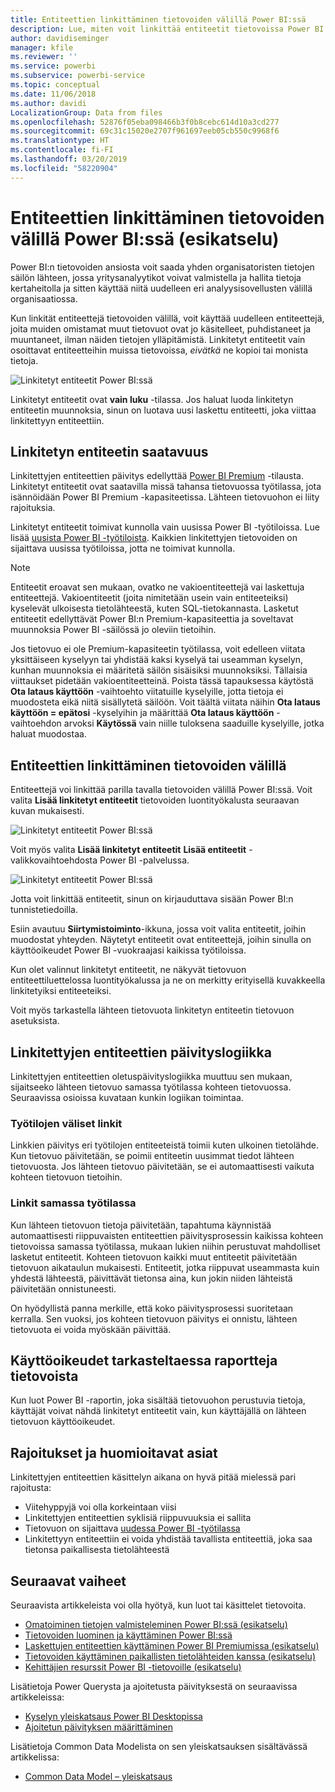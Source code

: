```yaml
---
title: Entiteettien linkittäminen tietovoiden välillä Power BI:ssä
description: Lue, miten voit linkittää entiteetit tietovoissa Power BI:ssä
author: davidiseminger
manager: kfile
ms.reviewer: ''
ms.service: powerbi
ms.subservice: powerbi-service
ms.topic: conceptual
ms.date: 11/06/2018
ms.author: davidi
LocalizationGroup: Data from files
ms.openlocfilehash: 52876f05eba098466b3f0b8cebc614d10a3cd277
ms.sourcegitcommit: 69c31c15020e2707f961697eeb05cb550c9968f6
ms.translationtype: HT
ms.contentlocale: fi-FI
ms.lasthandoff: 03/20/2019
ms.locfileid: "58220904"
---
```

# <a name="link-entities-between-dataflows-in-power-bi-preview"></a>Entiteettien linkittäminen tietovoiden välillä Power BI:ssä (esikatselu)

Power BI:n tietovoiden ansiosta voit saada yhden organisatoristen tietojen säilön lähteen, jossa yritysanalyytikot voivat valmistella ja hallita tietoja kertaheitolla ja sitten käyttää niitä uudelleen eri analyysisovellusten välillä organisaatiossa. 

Kun linkität entiteettejä tietovoiden välillä, voit käyttää uudelleen entiteettejä, joita muiden omistamat muut tietovuot ovat jo käsitelleet, puhdistaneet ja muuntaneet, ilman näiden tietojen ylläpitämistä. Linkitetyt entiteetit vain osoittavat entiteetteihin muissa tietovoissa, *eivätkä* ne kopioi tai monista tietoja.

![Linkitetyt entiteetit Power BI:ssä](media/service-dataflows-linked-entities/linked-entities_00.png)

Linkitetyt entiteetit ovat **vain luku** -tilassa. Jos haluat luoda linkitetyn entiteetin muunnoksia, sinun on luotava uusi laskettu entiteetti, joka viittaa linkitettyyn entiteettiin.

## <a name="linked-entity-availability"></a>Linkitetyn entiteetin saatavuus

Linkitettyjen entiteettien päivitys edellyttää [Power BI Premium](service-premium.md) -tilausta. Linkitetyt entiteetit ovat saatavilla missä tahansa tietovuossa työtilassa, jota isännöidään Power BI Premium -kapasiteetissa. Lähteen tietovuohon ei liity rajoituksia.

Linkitetyt entiteetit toimivat kunnolla vain uusissa Power BI -työtiloissa. Lue lisää [uusista Power BI -työtiloista](service-create-the-new-workspaces.md). Kaikkien linkitettyjen tietovoiden on sijaittava uusissa työtiloissa, jotta ne toimivat kunnolla.

> [!NOTE]
> Entiteetit eroavat sen mukaan, ovatko ne vakioentiteettejä vai laskettuja entiteettejä. Vakioentiteetit (joita nimitetään usein vain entiteeteiksi) kyselevät ulkoisesta tietolähteestä, kuten SQL-tietokannasta. Lasketut entiteetit edellyttävät Power BI:n Premium-kapasiteettia ja soveltavat muunnoksia Power BI -säilössä jo oleviin tietoihin. 
>
>Jos tietovuo ei ole Premium-kapasiteetin työtilassa, voit edelleen viitata yksittäiseen kyselyyn tai yhdistää kaksi kyselyä tai useamman kyselyn, kunhan muunnoksia ei määritetä säilön sisäisiksi muunnoksiksi. Tällaisia viittaukset pidetään vakioentiteetteinä. Poista tässä tapauksessa käytöstä **Ota lataus käyttöön** -vaihtoehto viitatuille kyselyille, jotta tietoja ei muodosteta eikä niitä sisällytetä säilöön. Voit täältä viitata näihin **Ota lataus käyttöön = epätosi** -kyselyihin ja määrittää **Ota lataus käyttöön** -vaihtoehdon arvoksi **Käytössä** vain niille tuloksena saaduille kyselyille, jotka haluat muodostaa.


## <a name="how-to-link-entities-between-dataflows"></a>Entiteettien linkittäminen tietovoiden välillä

Entiteettejä voi linkittää parilla tavalla tietovoiden välillä Power BI:ssä. Voit valita **Lisää linkitetyt entiteetit** tietovoiden luontityökalusta seuraavan kuvan mukaisesti. 

![Linkitetyt entiteetit Power BI:ssä](media/service-dataflows-linked-entities/linked-entities_00.png)

Voit myös valita **Lisää linkitetyt entiteetit** **Lisää entiteetit** -valikkovaihtoehdosta Power BI -palvelussa.

![Linkitetyt entiteetit Power BI:ssä](media/service-dataflows-linked-entities/linked-entities_01.png)

Jotta voit linkittää entiteetit, sinun on kirjauduttava sisään Power BI:n tunnistetiedoilla.

Esiin avautuu **Siirtymistoiminto**-ikkuna, jossa voit valita entiteetit, joihin muodostat yhteyden. Näytetyt entiteetit ovat entiteettejä, joihin sinulla on käyttöoikeudet Power BI -vuokraajasi kaikissa työtiloissa. 

Kun olet valinnut linkitetyt entiteetit, ne näkyvät tietovuon entiteettiluettelossa luontityökalussa ja ne on merkitty erityisellä kuvakkeella linkitetyiksi entiteeteiksi.

Voit myös tarkastella lähteen tietovuota linkitetyn entiteetin tietovuon asetuksista.

## <a name="refresh-logic-of-linked-entities"></a>Linkitettyjen entiteettien päivityslogiikka
Linkitettyjen entiteettien oletuspäivityslogiikka muuttuu sen mukaan, sijaitseeko lähteen tietovuo samassa työtilassa kohteen tietovuossa. Seuraavissa osioissa kuvataan kunkin logiikan toimintaa.

### <a name="links-between-workspaces"></a>Työtilojen väliset linkit

Linkkien päivitys eri työtilojen entiteeteistä toimii kuten ulkoinen tietolähde. Kun tietovuo päivitetään, se poimii entiteetin uusimmat tiedot lähteen tietovuosta. Jos lähteen tietovuo päivitetään, se ei automaattisesti vaikuta kohteen tietovuon tietoihin.

### <a name="links-in-the-same-workspace"></a>Linkit samassa työtilassa

Kun lähteen tietovuon tietoja päivitetään, tapahtuma käynnistää automaattisesti riippuvaisten entiteettien päivitysprosessin kaikissa kohteen tietovoissa samassa työtilassa, mukaan lukien niihin perustuvat mahdolliset lasketut entiteetit. Kohteen tietovuon kaikki muut entiteetit päivitetään tietovuon aikataulun mukaisesti. Entiteetit, jotka riippuvat useammasta kuin yhdestä lähteestä, päivittävät tietonsa aina, kun jokin niiden lähteistä päivitetään onnistuneesti.

On hyödyllistä panna merkille, että koko päivitysprosessi suoritetaan kerralla. Sen vuoksi, jos kohteen tietovuon päivitys ei onnistu, lähteen tietovuota ei voida myöskään päivittää.

## <a name="permissions-when-viewing-reports-from-dataflows"></a>Käyttöoikeudet tarkasteltaessa raportteja tietovoista

Kun luot Power BI -raportin, joka sisältää tietovuohon perustuvia tietoja, käyttäjät voivat nähdä linkitetyt entiteetit vain, kun käyttäjällä on lähteen tietovuon käyttöoikeudet.

## <a name="limitations-and-considerations"></a>Rajoitukset ja huomioitavat asiat

Linkitettyjen entiteettien käsittelyn aikana on hyvä pitää mielessä pari rajoitusta:

* Viitehyppyjä voi olla korkeintaan viisi
* Linkitettyjen entiteettien syklisiä riippuvuuksia ei sallita
* Tietovuon on sijaittava [uudessa Power BI -työtilassa](service-create-the-new-workspaces.md)
* Linkitettyyn entiteettiin ei voida yhdistää tavallista entiteettiä, joka saa tietonsa paikallisesta tietolähteestä


## <a name="next-steps"></a>Seuraavat vaiheet

Seuraavista artikkeleista voi olla hyötyä, kun luot tai käsittelet tietovoita. 

* [Omatoiminen tietojen valmisteleminen Power BI:ssä (esikatselu)](service-dataflows-overview.md)
* [Tietovoiden luominen ja käyttäminen Power BI:ssä](service-dataflows-create-use.md)
* [Laskettujen entiteettien käyttäminen Power BI Premiumissa (esikatselu)](service-dataflows-computed-entities-premium.md)
* [Tietovoiden käyttäminen paikallisten tietolähteiden kanssa (esikatselu)](service-dataflows-on-premises-gateways.md)
* [Kehittäjien resurssit Power BI -tietovoille (esikatselu)](service-dataflows-developer-resources.md)

Lisätietoja Power Querysta ja ajoitetusta päivityksestä on seuraavissa artikkeleissa:
* [Kyselyn yleiskatsaus Power BI Desktopissa](desktop-query-overview.md)
* [Ajoitetun päivityksen määrittäminen](refresh-scheduled-refresh.md)

Lisätietoja Common Data Modelista on sen yleiskatsauksen sisältävässä artikkelissa:
* [Common Data Model – yleiskatsaus](https://docs.microsoft.com/powerapps/common-data-model/overview)

